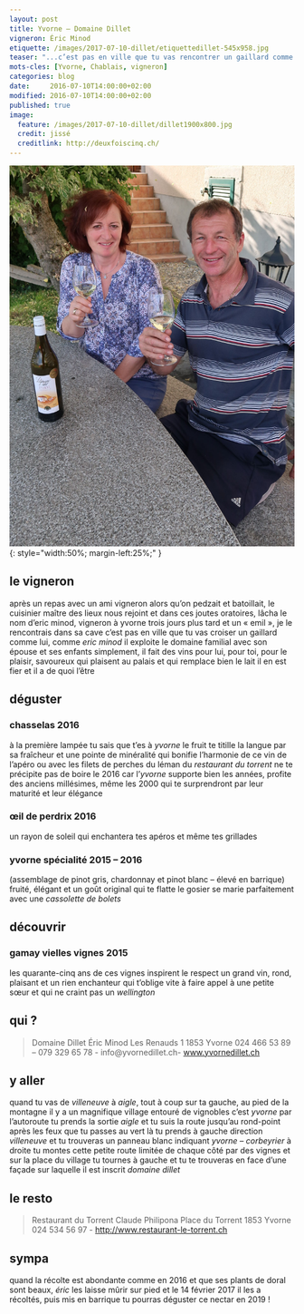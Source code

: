 ```yaml
---
layout: post
title: Yvorne — Domaine Dillet
vigneron: Éric Minod
etiquette: /images/2017-07-10-dillet/etiquettedillet-545x958.jpg
teaser: "...c’est pas en ville que tu vas rencontrer un gaillard comme lui"
mots-cles: [Yvorne, Chablais, vigneron]
categories: blog
date:     2016-07-10T14:00:00+02:00
modified: 2016-07-10T14:00:00+02:00
published: true
image:
  feature: /images/2017-07-10-dillet/dillet1900x800.jpg
  credit: jissé
  creditlink: http://deuxfoiscinq.ch/
---
```


![Éric Minod – Yvorne – Cave Dillet](/images/2017-07-10-dillet/vingerondillet2-1200x1600.jpg){: style="width:50%; margin-left:25%;" }



## le vigneron
après un repas avec un ami vigneron alors qu’on pedzait et batoillait, le cuisinier maître des lieux nous rejoint et dans ces joutes oratoires, lâcha le nom d’eric minod, vigneron à yvorne
trois jours plus tard et un « emil », je le rencontrais dans sa cave
c’est pas en ville que tu vas croiser un gaillard comme lui, comme *eric minod*
il exploite le domaine familial avec son épouse et ses enfants
simplement, il fait des vins pour lui, pour toi, pour le plaisir, savoureux qui plaisent au palais et qui remplace bien le lait
il en est fier et il a de quoi l’être

## déguster
### chasselas 2016
à la première lampée tu sais que t’es à *yvorne*
le fruit te titille la langue par sa fraîcheur et une pointe de minéralité qui bonifie l’harmonie de ce vin
de l’apéro ou avec les filets de perches du léman du *restaurant du torrent*
ne te précipite pas de boire le 2016 car l’*yvorne* supporte bien les années, profite des anciens millésimes, même les 2000 qui te surprendront par leur maturité et leur élégance

### œil de perdrix 2016
un rayon de soleil qui enchantera tes apéros et même tes grillades

### yvorne spécialité 2015 – 2016
(assemblage de pinot gris, chardonnay et pinot blanc – élevé en barrique)
fruité, élégant et un goût original qui te flatte le gosier
se marie parfaitement avec une *cassolette de bolets*


## découvrir
### gamay vielles vignes 2015
les quarante-cinq ans de ces vignes inspirent le respect
un grand vin, rond, plaisant et un rien enchanteur qui t’oblige vite à faire appel à une petite sœur et qui ne craint pas un *wellington*

## qui ?
> Domaine Dillet
> Éric Minod
> Les Renauds 1
> 1853 Yvorne
> 024  466 53 89 – 079 329 65 78 - info@yvornedillet.ch- www.yvornedillet.ch

## y aller
quand tu vas de *villeneuve* à *aigle*, tout à coup sur ta gauche, au pied de la montagne il y a un magnifique village entouré de vignobles
c’est *yvorne*
par l’autoroute tu prends la sortie *aigle* et tu suis la route jusqu’au rond-point après les feux que tu passes au vert
là tu prends à gauche direction *villeneuve* et tu trouveras un panneau blanc indiquant *yvorne – corbeyrier* à droite
tu montes cette petite route limitée de chaque côté par des vignes et sur la place du village tu tournes à gauche et tu te trouveras en face d’une façade sur laquelle il est inscrit *domaine dillet*

## le resto
> Restaurant du Torrent
> Claude Philipona
> Place du Torrent
> 1853 Yvorne
> 024 534 56 97 - http://www.restaurant-le-torrent.ch

## sympa
quand la récolte est abondante comme en 2016 et que ses plants de doral sont beaux, *éric* les laisse mûrir sur pied et le 14 février 2017 il les a récoltés, puis mis en barrique
tu pourras déguster ce nectar en 2019 !

